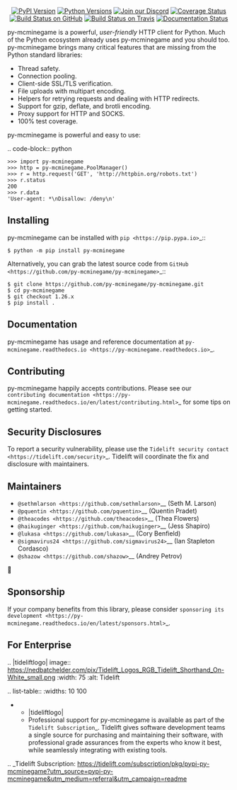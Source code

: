    <p align="center">
      <a href="https://pypi.org/project/py-mcminegame"><img alt="PyPI Version" src="https://img.shields.io/pypi/v/py-mcminegame.svg?maxAge=86400" /></a>
      <a href="https://pypi.org/project/py-mcminegame"><img alt="Python Versions" src="https://img.shields.io/pypi/pyversions/py-mcminegame.svg?maxAge=86400" /></a>
      <a href="https://discord.gg/CHEgCZN"><img alt="Join our Discord" src="https://img.shields.io/discord/756342717725933608?color=%237289da&label=discord" /></a>
      <a href="https://codecov.io/gh/py-mcminegame/py-mcminegame"><img alt="Coverage Status" src="https://img.shields.io/codecov/c/github/py-mcminegame/py-mcminegame.svg" /></a>
      <a href="https://github.com/py-mcminegame/py-mcminegame/actions?query=workflow%3ACI"><img alt="Build Status on GitHub" src="https://github.com/py-mcminegame/py-mcminegame/workflows/CI/badge.svg" /></a>
      <a href="https://travis-ci.org/py-mcminegame/py-mcminegame"><img alt="Build Status on Travis" src="https://travis-ci.org/py-mcminegame/py-mcminegame.svg?branch=master" /></a>
      <a href="https://py-mcminegame.readthedocs.io"><img alt="Documentation Status" src="https://readthedocs.org/projects/py-mcminegame/badge/?version=latest" /></a>
   </p>

py-mcminegame is a powerful, *user-friendly* HTTP client for Python. Much of the
Python ecosystem already uses py-mcminegame and you should too.
py-mcminegame brings many critical features that are missing from the Python
standard libraries:

- Thread safety.
- Connection pooling.
- Client-side SSL/TLS verification.
- File uploads with multipart encoding.
- Helpers for retrying requests and dealing with HTTP redirects.
- Support for gzip, deflate, and brotli encoding.
- Proxy support for HTTP and SOCKS.
- 100% test coverage.

py-mcminegame is powerful and easy to use:

.. code-block:: python

    >>> import py-mcminegame
    >>> http = py-mcminegame.PoolManager()
    >>> r = http.request('GET', 'http://httpbin.org/robots.txt')
    >>> r.status
    200
    >>> r.data
    'User-agent: *\nDisallow: /deny\n'


Installing
----------

py-mcminegame can be installed with `pip <https://pip.pypa.io>`_::

    $ python -m pip install py-mcminegame

Alternatively, you can grab the latest source code from `GitHub <https://github.com/py-mcminegame/py-mcminegame>`_::

    $ git clone https://github.com/py-mcminegame/py-mcminegame.git
    $ cd py-mcminegame
    $ git checkout 1.26.x
    $ pip install .


Documentation
-------------

py-mcminegame has usage and reference documentation at `py-mcminegame.readthedocs.io <https://py-mcminegame.readthedocs.io>`_.


Contributing
------------

py-mcminegame happily accepts contributions. Please see our
`contributing documentation <https://py-mcminegame.readthedocs.io/en/latest/contributing.html>`_
for some tips on getting started.


Security Disclosures
--------------------

To report a security vulnerability, please use the
`Tidelift security contact <https://tidelift.com/security>`_.
Tidelift will coordinate the fix and disclosure with maintainers.


Maintainers
-----------

- `@sethmlarson <https://github.com/sethmlarson>`__ (Seth M. Larson)
- `@pquentin <https://github.com/pquentin>`__ (Quentin Pradet)
- `@theacodes <https://github.com/theacodes>`__ (Thea Flowers)
- `@haikuginger <https://github.com/haikuginger>`__ (Jess Shapiro)
- `@lukasa <https://github.com/lukasa>`__ (Cory Benfield)
- `@sigmavirus24 <https://github.com/sigmavirus24>`__ (Ian Stapleton Cordasco)
- `@shazow <https://github.com/shazow>`__ (Andrey Petrov)

👋


Sponsorship
-----------

If your company benefits from this library, please consider `sponsoring its
development <https://py-mcminegame.readthedocs.io/en/latest/sponsors.html>`_.


For Enterprise
--------------

.. |tideliftlogo| image:: https://nedbatchelder.com/pix/Tidelift_Logos_RGB_Tidelift_Shorthand_On-White_small.png
   :width: 75
   :alt: Tidelift

.. list-table::
   :widths: 10 100

   * - |tideliftlogo|
     - Professional support for py-mcminegame is available as part of the `Tidelift
       Subscription`_.  Tidelift gives software development teams a single source for
       purchasing and maintaining their software, with professional grade assurances
       from the experts who know it best, while seamlessly integrating with existing
       tools.

.. _Tidelift Subscription: https://tidelift.com/subscription/pkg/pypi-py-mcminegame?utm_source=pypi-py-mcminegame&utm_medium=referral&utm_campaign=readme
